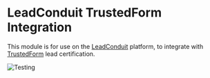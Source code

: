 # LeadConduit TrustedForm Integration

This module is for use on the [LeadConduit](http://activeprospect.com/products/leadconduit/) platform, to integrate with [TrustedForm](http://activeprospect.com/products/trustedform/) lead certification.


![Testing](https://github.com/activeprospect/leadconduit-integration-trustedform/workflows/Testing/badge.svg)
